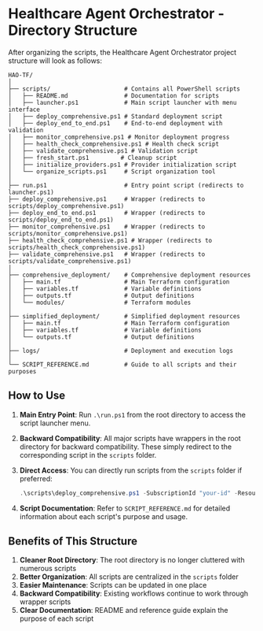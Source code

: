 # Healthcare Agent Orchestrator - Directory Structure

After organizing the scripts, the Healthcare Agent Orchestrator project structure will look as follows:

```plaintext
HAO-TF/
│
├── scripts/                     # Contains all PowerShell scripts
│   ├── README.md                # Documentation for scripts
│   ├── launcher.ps1             # Main script launcher with menu interface
│   ├── deploy_comprehensive.ps1 # Standard deployment script
│   ├── deploy_end_to_end.ps1    # End-to-end deployment with validation
│   ├── monitor_comprehensive.ps1 # Monitor deployment progress
│   ├── health_check_comprehensive.ps1 # Health check script
│   ├── validate_comprehensive.ps1 # Validation script
│   ├── fresh_start.ps1         # Cleanup script
│   ├── initialize_providers.ps1 # Provider initialization script
│   └── organize_scripts.ps1     # Script organization tool
│
├── run.ps1                      # Entry point script (redirects to launcher.ps1)
├── deploy_comprehensive.ps1     # Wrapper (redirects to scripts/deploy_comprehensive.ps1)
├── deploy_end_to_end.ps1        # Wrapper (redirects to scripts/deploy_end_to_end.ps1)
├── monitor_comprehensive.ps1    # Wrapper (redirects to scripts/monitor_comprehensive.ps1)
├── health_check_comprehensive.ps1 # Wrapper (redirects to scripts/health_check_comprehensive.ps1)
├── validate_comprehensive.ps1   # Wrapper (redirects to scripts/validate_comprehensive.ps1)
│
├── comprehensive_deployment/    # Comprehensive deployment resources
│   ├── main.tf                  # Main Terraform configuration
│   ├── variables.tf             # Variable definitions
│   ├── outputs.tf               # Output definitions
│   └── modules/                 # Terraform modules
│
├── simplified_deployment/       # Simplified deployment resources
│   ├── main.tf                  # Main Terraform configuration
│   ├── variables.tf             # Variable definitions
│   └── outputs.tf               # Output definitions
│
├── logs/                        # Deployment and execution logs
│
└── SCRIPT_REFERENCE.md          # Guide to all scripts and their purposes
```

## How to Use

1. **Main Entry Point**: Run `.\run.ps1` from the root directory to access the script launcher menu.

2. **Backward Compatibility**: All major scripts have wrappers in the root directory for backward compatibility. These simply redirect to the corresponding script in the `scripts` folder.

3. **Direct Access**: You can directly run scripts from the `scripts` folder if preferred:

   ```powershell
   .\scripts\deploy_comprehensive.ps1 -SubscriptionId "your-id" -ResourceGroup "your-rg" -EnvironmentName "dev"
   ```

4. **Script Documentation**: Refer to `SCRIPT_REFERENCE.md` for detailed information about each script's purpose and usage.

## Benefits of This Structure

1. **Cleaner Root Directory**: The root directory is no longer cluttered with numerous scripts
2. **Better Organization**: All scripts are centralized in the `scripts` folder
3. **Easier Maintenance**: Scripts can be updated in one place
4. **Backward Compatibility**: Existing workflows continue to work through wrapper scripts
5. **Clear Documentation**: README and reference guide explain the purpose of each script
